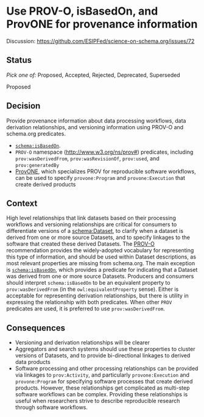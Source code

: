 # Use PROV-O, isBasedOn, and ProvONE for provenance information

Discussion: https://github.com/ESIPFed/science-on-schema.org/issues/72

## Status ##
_Pick one of:_ Proposed, Accepted, Rejected, Deprecated, Superseded

Proposed

## Decision ##

Provide provenance information about data processing workflows, data derivation relationships, and versioning information using PROV-O and schema.org predicates.

- [`schema:isBasedOn`](https://schema.org/isBasedOn).
- `PROV-O` namespace (http://www.w3.org/ns/prov#) predicates, including `prov:wasDerivedFrom`, `prov:wasRevisionOf`, `prov:used`, and `prov:generatedBy`
- [ProvONE](https://purl.dataone.org/provone-v1-dev), which specializes PROV for reproducible software workflows, can be used to specify `provone:Program` and `provone:Execution` that create derived products

## Context ##
High level relationships that link datasets based on their processing workflows and versioning relationships are critical for consumers to differentiate versions of a [schema:Dataset](https://schema.org/Dataset), to clarify when a dataset is derived from one or more source Datasets, and to specify linkages to the software that created these derived Datasets. The [PROV-O](https://www.w3.org/TR/prov-o/) recommendation provides the widely-adopted vocabulary for representing this type of information, and should be used within Dataset descriptions, as most relevant properties are missing from schema.org. The main exception is [`schema:isBasedOn`](https://schema.org/isBasedOn), which provides a predicate for indicating that a Dataset was derived from one or more source Datasets. Producers and consumers should interpret `schema:isBasedOn` to be an equivalent property to `prov:wasDerivedFrom` (in the `owl:equivalentProperty` sense). Either is acceptable for representing derivation relationships, but there is utility in expressing the relationship with both predicates. When other `PROV` predicates are used, it is preferred to use `prov:wasDerivedFrom`.

## Consequences ##

- Versioning and derivation relationships will be clearer
- Aggregators and search systems should use these properties to cluster versions of Datasets, and to provide bi-directional linkages to derived data products
- Software processing and other processing relationships can be provided via linkages to `prov:Activity`, and particularly `provone:Execution` and `provone:Program` for specifying software processes that create derived products. However, these relationships get complicated as multi-step software workflows can be complex. Providing these relationships is useful when researchers strive to describe reproducible research through software workflows.
